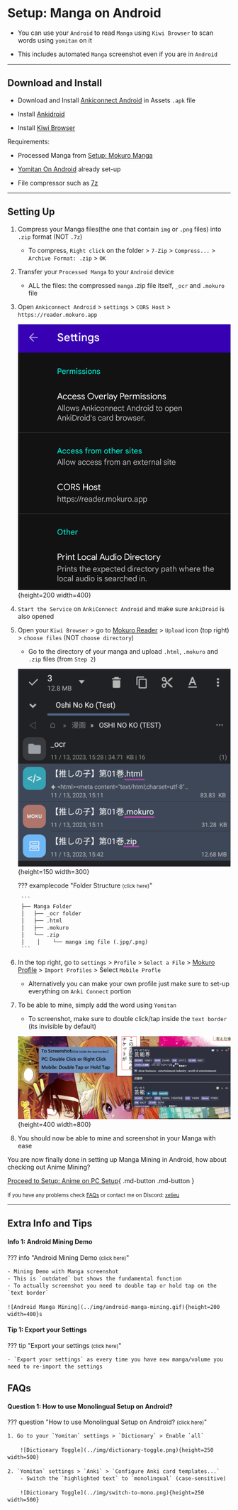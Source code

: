 # Setup: Manga on Android

- You can use your `Android` to read `Manga` using `Kiwi Browser` to scan words using `yomitan` on it

- This includes automated `Manga` screenshot even if you are in `Android`

---

## Download and Install

- Download and Install [Ankiconnect Android](https://github.com/KamWithK/AnkiconnectAndroid/releases/latest/) in Assets `.apk` file

- Install [Ankidroid](https://play.google.com/store/apps/details?id=com.ichi2.anki)

- Install [Kiwi Browser](https://play.google.com/store/apps/details?id=com.kiwibrowser.browser&hl=en_US)

Requirements:

- Processed Manga from [Setup: Mokuro Manga](https://xelieu.github.io/jp-lazy-guide/setupMangaOnPC/#setup-mokuro-manga)

- [Yomitan On Android](https://xelieu.github.io/jp-lazy-guide/setupYomitanOnAndroid/) already set-up

- File compressor such as [7z](https://www.7-zip.org/)

---

## Setting Up

1. Compress your Manga files(the one that contain `img` or `.png` files) into `.zip` format (NOT `.7z`)
    - To compress, `Right click` on the folder > `7-Zip` > `Compress...` > `Archive Format: .zip` > `OK`

2. Transfer your `Processed Manga` to your `Android` device
    - ALL the files: the compressed `manga` .zip file itself, `_ocr` and `.mokuro` file

3. Open `Ankiconnect Android` > `settings` > `CORS Host` > `https://reader.mokuro.app`

    ![CORS Host](../img/cors-host.png){height=200 width=400}

4. `Start the Service` on `AnkiConnect Android` and make sure `AnkiDroid` is also opened

5. Open your `Kiwi Browser` > go to [Mokuro Reader](https://reader.mokuro.app/) > `Upload` icon (top right) > `choose files` (NOT `choose directory`)
    - Go to the directory of your manga and upload `.html`, `.mokuro` and `.zip` files (from `Step 2`)

    ![Mokuro Android Upload](../img/mokuro-upload-android.png){height=150 width=300}

    ??? examplecode "Folder Structure <small>(click here)</small>"
        
        ```
        ├── Manga Folder
        │   ├── _ocr folder
        │   ├── .html
        │   ├── .mokuro
        │   └── .zip
        │    │    └── manga img file (.jpg/.png)
        ```



6. In the top right, go to `settings` > `Profile` > `Select a File` > [Mokuro Profile](https://drive.google.com/drive/folders/1vX40zrvkGN13o_3WRYzqP1-L0F8mX6JJ?usp=sharing) > `Import Profiles` > Select `Mobile Profle`
    - Alternatively you can make your own profile just make sure to set-up everything on `Anki Connect` portion

7. To be able to mine, simply add the word using `Yomitan`
    - To screenshot, make sure to double click/tap inside the `text border` (its invisible by default)

    ![Mokuro Settings](../img/mokuro-yomitan.png){height=400 width=800}

8. You should now be able to mine and screenshot in your Manga with ease

You are now finally done in setting up Manga Mining in Android, how about checking out Anime Mining?

[Proceed to Setup: Anime on PC Setup](setupAnimeOnPC.md){ .md-button .md-button }

<small>If you have any problems check [FAQs](https://xelieu.github.io/jp-lazy-guide/setupMangaOnAndroid/#faqs) or contact me on Discord: [xelieu](https://www.discordapp.com/users/719459399168426054)</small>

---

## Extra Info and Tips

#### Info 1: Android Mining Demo

??? info "Android Mining Demo <small>(click here)</small>"

    - Mining Demo with Manga screenshot
    - This is `outdated` but shows the fundamental function
    - To actually screenshot you need to double tap or hold tap on the `text border`

    ![Android Manga Mining](../img/android-manga-mining.gif){height=200 width=400}s

#### Tip 1: Export your Settings

??? tip "Export your settings <small>(click here)</small>"

    - `Export your settings` as every time you have new manga/volume you need to re-import the settings

## FAQs

#### Question 1: How to use Monolingual Setup on Android?

??? question "How to use Monolingual Setup on Android? <small>(click here)</small>"

    1. Go to your `Yomitan` settings > `Dictionary` > Enable `all`

        ![Dictionary Toggle](../img/dictionary-toggle.png){height=250 width=500}

    2. `Yomitan` settings > `Anki` > `Configure Anki card templates...`
        - Switch the `highlighted text` to `monolingual` (case-sensitive)

        ![Dictionary Toggle](../img/switch-to-mono.png){height=250 width=500}